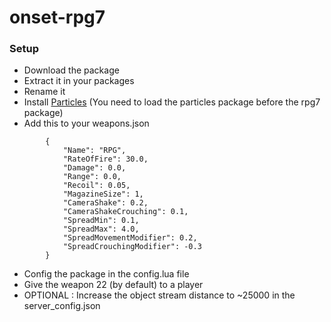 # onset-rpg7

### Setup
* Download the package
* Extract it in your packages
* Rename it
* Install [Particles](https://github.com/vugi99/onset-particles) (You need to load the particles package before the rpg7 package)
* Add this to your weapons.json
```
		{
			"Name": "RPG",
			"RateOfFire": 30.0,
			"Damage": 0.0,
			"Range": 0.0,
			"Recoil": 0.05,
			"MagazineSize": 1,
			"CameraShake": 0.2,
			"CameraShakeCrouching": 0.1,
			"SpreadMin": 0.1,
			"SpreadMax": 4.0,
			"SpreadMovementModifier": 0.2,
			"SpreadCrouchingModifier": -0.3
		}
```
* Config the package in the config.lua file
* Give the weapon 22 (by default) to a player
* OPTIONAL : Increase the object stream distance to ~25000 in the server_config.json